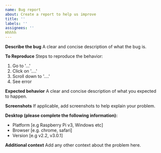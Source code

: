 ```yaml
---
name: Bug report
about: Create a report to help us improve
title: ''
labels: ''
assignees: ''
Hhhhh
---
```


**Describe the bug**
A clear and concise description of what the bug is.

**To Reproduce**
Steps to reproduce the behavior:
1. Go to '...'
2. Click on '....'
3. Scroll down to '....'
4. See error

**Expected behavior**
A clear and concise description of what you expected to happen.

**Screenshots**
If applicable, add screenshots to help explain your problem.

**Desktop (please complete the following information):**
-  Platform [e.g Raspberry Pi v3, Windows etc]
 - Browser [e.g. chrome, safari]
 - Version [e.g v2.2, v3.0.1]


**Additional context**
Add any other context about the problem here.
